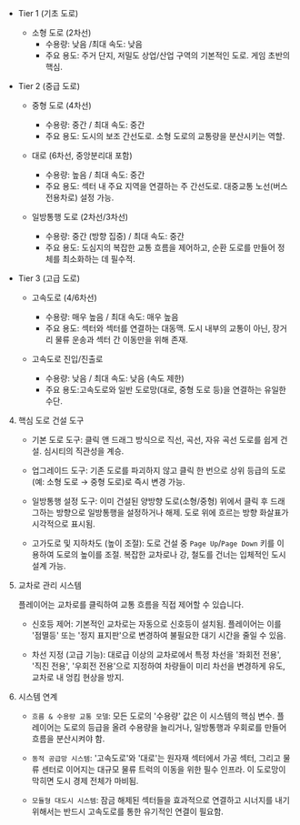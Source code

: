 - Tier 1 (기초 도로)
    
    - 소형 도로 (2차선)
        - 수용량: 낮음 /최대 속도: 낮음
        - 주요 용도: 주거 단지, 저밀도 상업/산업 구역의 기본적인 도로. 게임 초반의 핵심.
    
- Tier 2 (중급 도로) 
    
    - 중형 도로 (4차선)
        - 수용량: 중간 / 최대 속도: 중간
        - 주요 용도: 도시의 보조 간선도로. 소형 도로의 교통량을 분산시키는 역할.
    
    - 대로 (6차선, 중앙분리대 포함)
        - 수용량: 높음 / 최대 속도: 중간
        - 주요 용도: 섹터 내 주요 지역을 연결하는 주 간선도로. 대중교통 노선(버스전용차로) 설정 가능.
    
    - 일방통행 도로 (2차선/3차선)
        - 수용량: 중간 (방향 집중) / 최대 속도: 중간
        - 주요 용도: 도심지의 복잡한 교통 흐름을 제어하고, 순환 도로를 만들어 정체를 최소화하는 데 필수적.
    
- Tier 3 (고급 도로) 
    
    - 고속도로 (4/6차선)
        - 수용량: 매우 높음 / 최대 속도: 매우 높음
        - 주요 용도: 섹터와 섹터를 연결하는 대동맥. 도시 내부의 교통이 아닌, 장거리 물류 운송과 섹터 간 이동만을 위해 존재.
    
    - 고속도로 진입/진출로
        - 수용량: 낮음 / 최대 속도: 낮음 (속도 제한)
        - 주요 용도:고속도로와 일반 도로망(대로, 중형 도로 등)을 연결하는 유일한 수단.
    

4. 핵심 도로 건설 도구
	- 기본 도로 도구: 클릭 앤 드래그 방식으로 직선, 곡선, 자유 곡선 도로를 쉽게 건설. 심시티의 직관성을 계승.
    
	- 업그레이드 도구: 기존 도로를 파괴하지 않고 클릭 한 번으로 상위 등급의 도로(예: 소형 도로 → 중형 도로)로 즉시 변경 가능.
    
	- 일방통행 설정 도구: 이미 건설된 양방향 도로(소형/중형) 위에서 클릭 후 드래그하는 방향으로 일방통행을 설정하거나 해제. 도로 위에 흐르는 방향 화살표가 시각적으로 표시됨.
    
	- 고가도로 및 지하차도 (높이 조절): 도로 건설 중 `Page Up`/`Page Down` 키를 이용하여 도로의 높이를 조절. 복잡한 교차로나 강, 철도를 건너는 입체적인 도시 설계 가능.
    

5. 교차로 관리 시스템
	
	플레이어는 교차로를 클릭하여 교통 흐름을 직접 제어할 수 있습니다.
	
	- 신호등 제어: 기본적인 교차로는 자동으로 신호등이 설치됨. 플레이어는 이를 '점멸등' 또는 '정지 표지판'으로 변경하여 불필요한 대기 시간을 줄일 수 있음.
    
	- 차선 지정 (고급 기능): 대로급 이상의 교차로에서 특정 차선을 '좌회전 전용', '직진 전용', '우회전 전용'으로 지정하여 차량들이 미리 차선을 변경하게 유도, 교차로 내 엉킴 현상을 방지.
    

6. 시스템 연계
	   
	- `흐름 & 수용량 교통 모델`: 모든 도로의 '수용량' 값은 이 시스템의 핵심 변수. 플레이어는 도로의 등급을 올려 수용량을 늘리거나, 일방통행과 우회로를 만들어 흐름을 분산시켜야 함.
    
	- `동적 공급망 시스템`: '고속도로'와 '대로'는 원자재 섹터에서 가공 섹터, 그리고 물류 센터로 이어지는 대규모 물류 트럭의 이동을 위한 필수 인프라. 이 도로망이 막히면 도시 경제 전체가 마비됨.
    
	- `모듈형 대도시 시스템`: 잠금 해제된 섹터들을 효과적으로 연결하고 시너지를 내기 위해서는 반드시 고속도로를 통한 유기적인 연결이 필요함.
